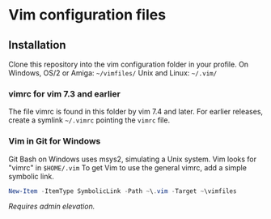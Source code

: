 <!----------------------------------------------------------------------------->
# Vim configuration files
<!----------------------------------------------------------------------------->
<!-- description, personal configuration -->


<!----------------------------------------------------------------------------->
## Installation
<!----------------------------------------------------------------------------->
Clone this repository into the vim configuration folder in your profile.
On Windows, OS/2 or Amiga: `~/vimfiles/`
   Unix and Linux: `~/.vim/`

### vimrc for vim 7.3 and earlier
The file vimrc is found in this folder by vim 7.4 and later.
For earlier releases, create a symlink `~/.vimrc` pointing the `vimrc` file.

### Vim in Git for Windows
Git Bash on Windows uses msys2, simulating a Unix system.
Vim looks for "vimrc" in `$HOME/.vim`
To get Vim to use the general vimrc, add a simple symbolic link.

```PowerShell
New-Item -ItemType SymbolicLink -Path ~\.vim -Target ~\vimfiles
```
_Requires admin elevation._

